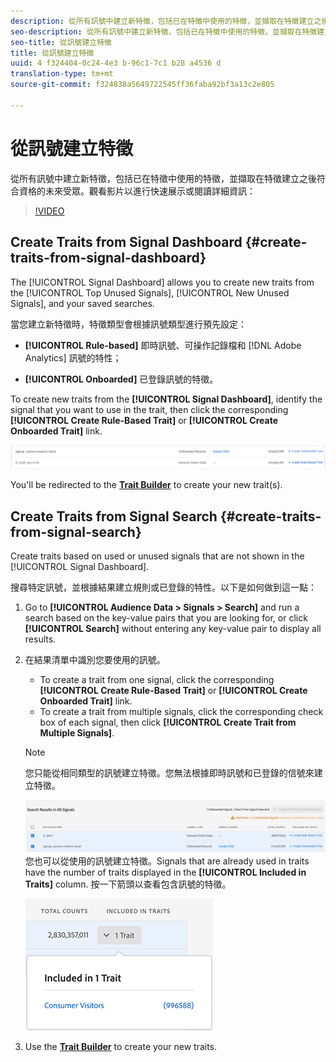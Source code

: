 ```yaml
---
description: 從所有訊號中建立新特徵，包括已在特徵中使用的特徵，並擷取在特徵建立之後符合資格的未來受眾。
seo-description: 從所有訊號中建立新特徵，包括已在特徵中使用的特徵，並擷取在特徵建立之後符合資格的未來受眾。
seo-title: 從訊號建立特徵
title: 從訊號建立特徵
uuid: 4 f324404-0c24-4e3 b-96c1-7c1 b28 a4536 d
translation-type: tm+mt
source-git-commit: f324838a5649722545ff36faba92bf3a13c2e805

---
```



# 從訊號建立特徵

從所有訊號中建立新特徵，包括已在特徵中使用的特徵，並擷取在特徵建立之後符合資格的未來受眾。觀看影片以進行快速展示或閱讀詳細資訊：

>[!VIDEO](https://video.tv.adobe.com/v/25169/?quality=12&captions=chi_hant)

## Create Traits from Signal Dashboard {#create-traits-from-signal-dashboard}

The [!UICONTROL Signal Dashboard] allows you to create new traits from the [!UICONTROL Top Unused Signals], [!UICONTROL New Unused Signals], and your saved searches.

當您建立新特徵時，特徵類型會根據訊號類型進行預先設定：

* **[!UICONTROL Rule-based]** 即時訊號、可操作記錄檔和 [!DNL Adobe Analytics] 訊號的特性；

* **[!UICONTROL Onboarded]** 已登錄訊號的特徵。

To create new traits from the **[!UICONTROL Signal Dashboard]**, identify the signal that you want to use in the trait, then click the corresponding **[!UICONTROL Create Rule-Based Trait]** or **[!UICONTROL Create Onboarded Trait]** link.

![](assets/signals-create-trait.png)

You&#39;ll be redirected to the **[Trait Builder](../../features/traits/about-trait-builder.md)** to create your new trait(s).

## Create Traits from Signal Search {#create-traits-from-signal-search}

Create traits based on used or unused signals that are not shown in the [!UICONTROL Signal Dashboard].

搜尋特定訊號，並根據結果建立規則或已登錄的特性。以下是如何做到這一點：

1. Go to **[!UICONTROL Audience Data > Signals > Search]** and run a search based on the key-value pairs that you are looking for, or click **[!UICONTROL Search]** without entering any key-value pair to display all results.
2. 在結果清單中識別您要使用的訊號。
   * To create a trait from one signal, click the corresponding **[!UICONTROL Create Rule-Based Trait]** or **[!UICONTROL Create Onboarded Trait]** link.
   * To create a trait from multiple signals, click the corresponding check box of each signal, then click **[!UICONTROL Create Trait from Multiple Signals]**.
   >[!NOTE]
   >您只能從相同類型的訊號建立特徵。您無法根據即時訊號和已登錄的信號來建立特徵。
   >
   > ![](assets/signals-create-trait-search.png)
   >您也可以從使用的訊號建立特徵。Signals that are already used in traits have the number of traits displayed in the **[!UICONTROL Included in Traits]** column. 按一下箭頭以查看包含訊號的特徵。
   >
   >![](assets/signals-used-traits.png)

3. Use the **[Trait Builder](../../features/traits/about-trait-builder.md)** to create your new traits.
